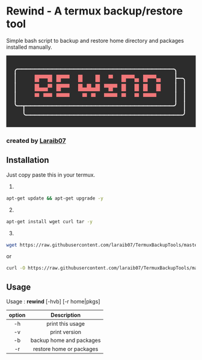 # Rewind - A termux backup/restore tool


Simple bash script to backup and
restore home directory and packages installed manually.

![rewind](rewind.png)


### created by [Laraib07](https://github.com/laraib07)

## Installation

Just copy paste this in your termux.

1.

```bash
apt-get update && apt-get upgrade -y
```

2.

```bash
apt-get install wget curl tar -y
```

3.

```bash
wget https://raw.githubusercontent.com/laraib07/TermuxBackupTools/master/rewind && chmod u+x rewind && mv rewind $PREFIX/bin/
```

or

```bash
curl -O https://raw.githubusercontent.com/laraib07/TermuxBackupTools/master/rewind && chmod u+x rewind && mv rewind $PREFIX/bin/
```

## Usage

Usage : **rewind**  [-hvb] [-r home|pkgs]

option |   Description
:-----:|:---------------------------:
 -h    |    print this usage
 -v    |    print version
 -b    |    backup home and packages
 -r    |    restore home or packages
 
